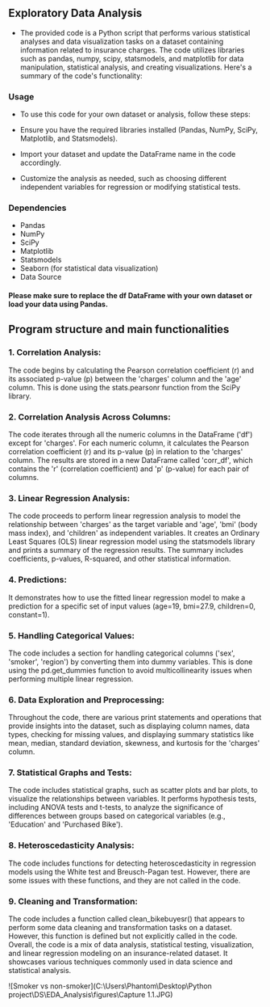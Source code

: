 ## Exploratory Data Analysis
 - The provided code is a Python script that performs various statistical analyses and data visualization tasks on a dataset containing information related to insurance charges. The code utilizes libraries such as pandas, numpy, scipy, statsmodels, and matplotlib for data manipulation, statistical analysis, and creating visualizations. Here's a summary of the code's functionality:
### Usage
- To use this code for your own dataset or analysis, follow these steps:

- Ensure you have the required libraries installed (Pandas, NumPy, SciPy, Matplotlib, and Statsmodels).

- Import your dataset and update the DataFrame name in the code accordingly.

- Customize the analysis as needed, such as choosing different independent variables for regression or modifying statistical tests.

### Dependencies
- Pandas
- NumPy
- SciPy
- Matplotlib
- Statsmodels
- Seaborn (for statistical data visualization)
- Data Source
#### Please make sure to replace the df DataFrame with your own dataset or load your data using Pandas.

## Program structure and main functionalities
### 1. Correlation Analysis:

The code begins by calculating the Pearson correlation coefficient (r) and its associated p-value (p) between the 'charges' column and the 'age' column. This is done using the stats.pearsonr function from the SciPy library.
### 2. Correlation Analysis Across Columns:

The code iterates through all the numeric columns in the DataFrame ('df') except for 'charges'. For each numeric column, it calculates the Pearson correlation coefficient (r) and its p-value (p) in relation to the 'charges' column.
The results are stored in a new DataFrame called 'corr_df', which contains the 'r' (correlation coefficient) and 'p' (p-value) for each pair of columns.
### 3. Linear Regression Analysis:

The code proceeds to perform linear regression analysis to model the relationship between 'charges' as the target variable and 'age', 'bmi' (body mass index), and 'children' as independent variables.
It creates an Ordinary Least Squares (OLS) linear regression model using the statsmodels library and prints a summary of the regression results. The summary includes coefficients, p-values, R-squared, and other statistical information.
### 4. Predictions:

It demonstrates how to use the fitted linear regression model to make a prediction for a specific set of input values (age=19, bmi=27.9, children=0, constant=1).
### 5. Handling Categorical Values:

The code includes a section for handling categorical columns ('sex', 'smoker', 'region') by converting them into dummy variables. This is done using the pd.get_dummies function to avoid multicollinearity issues when performing multiple linear regression.
### 6. Data Exploration and Preprocessing:

Throughout the code, there are various print statements and operations that provide insights into the dataset, such as displaying column names, data types, checking for missing values, and displaying summary statistics like mean, median, standard deviation, skewness, and kurtosis for the 'charges' column.
### 7. Statistical Graphs and Tests:

The code includes statistical graphs, such as scatter plots and bar plots, to visualize the relationships between variables.
It performs hypothesis tests, including ANOVA tests and t-tests, to analyze the significance of differences between groups based on categorical variables (e.g., 'Education' and 'Purchased Bike').
### 8. Heteroscedasticity Analysis:

The code includes functions for detecting heteroscedasticity in regression models using the White test and Breusch-Pagan test. However, there are some issues with these functions, and they are not called in the code.
### 9. Cleaning and Transformation:

The code includes a function called clean_bikebuyesr() that appears to perform some data cleaning and transformation tasks on a dataset. However, this function is defined but not explicitly called in the code.
Overall, the code is a mix of data analysis, statistical testing, visualization, and linear regression modeling on an insurance-related dataset. It showcases various techniques commonly used in data science and statistical analysis.

![Smoker vs non-smoker](C:\Users\Phantom\Desktop\Python project\DS\EDA_Analysis\figures\Capture 1.1.JPG)

